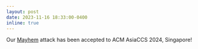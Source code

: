 ```yaml
---
layout: post
date: 2023-11-16 18:33:00-0400
inline: true
---
```


Our [Mayhem](https://arxiv.org/abs/2309.02545) attack has been accepted to ACM AsiaCCS 2024, Singapore!
